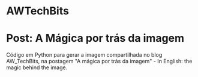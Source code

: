 # AWTechBits
# Post: A Mágica por trás da imagem

Código em Python para gerar a imagem compartilhada no blog AW_TechBits, na postagem "A mágica por trás da imagem" - In English: the magic behind the image.
